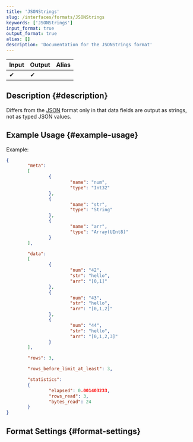 ```yaml
---
title: 'JSONStrings'
slug: /interfaces/formats/JSONStrings
keywords: ['JSONStrings']
input_format: true
output_format: true
alias: []
description: 'Documentation for the JSONStrings format'
---
```


| Input | Output | Alias |
|-------|--------|-------|
| ✔     | ✔      |       |

## Description {#description}

Differs from the [JSON](./JSON.md) format only in that data fields are output as strings, not as typed JSON values.

## Example Usage {#example-usage}

Example:

```json
{
        "meta":
        [
                {
                        "name": "num",
                        "type": "Int32"
                },
                {
                        "name": "str",
                        "type": "String"
                },
                {
                        "name": "arr",
                        "type": "Array(UInt8)"
                }
        ],

        "data":
        [
                {
                        "num": "42",
                        "str": "hello",
                        "arr": "[0,1]"
                },
                {
                        "num": "43",
                        "str": "hello",
                        "arr": "[0,1,2]"
                },
                {
                        "num": "44",
                        "str": "hello",
                        "arr": "[0,1,2,3]"
                }
        ],

        "rows": 3,

        "rows_before_limit_at_least": 3,

        "statistics":
        {
                "elapsed": 0.001403233,
                "rows_read": 3,
                "bytes_read": 24
        }
}
```

## Format Settings {#format-settings}

